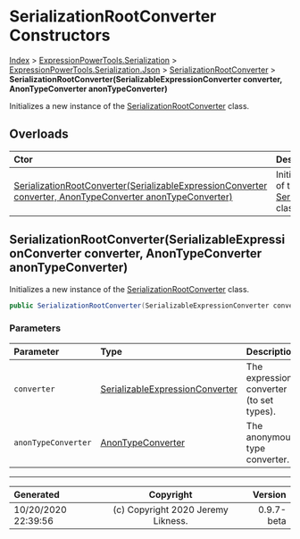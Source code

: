 ﻿# SerializationRootConverter Constructors

[Index](../index.md) > [ExpressionPowerTools.Serialization](ExpressionPowerTools.Serialization.a.md) > [ExpressionPowerTools.Serialization.Json](ExpressionPowerTools.Serialization.Json.n.md) > [SerializationRootConverter](ExpressionPowerTools.Serialization.Json.SerializationRootConverter.cs.md) > **SerializationRootConverter(SerializableExpressionConverter converter, AnonTypeConverter anonTypeConverter)**

Initializes a new instance of the [SerializationRootConverter](ExpressionPowerTools.Serialization.Json.SerializationRootConverter.cs.md) class.

## Overloads

| Ctor | Description |
| :-- | :-- |
| [SerializationRootConverter(SerializableExpressionConverter converter, AnonTypeConverter anonTypeConverter)](#serializationrootconverterserializableexpressionconverter-converter-anontypeconverter-anontypeconverter) | Initializes a new instance of the [SerializationRootConverter](ExpressionPowerTools.Serialization.Json.SerializationRootConverter.cs.md) class. |

## SerializationRootConverter(SerializableExpressionConverter converter, AnonTypeConverter anonTypeConverter)

Initializes a new instance of the [SerializationRootConverter](ExpressionPowerTools.Serialization.Json.SerializationRootConverter.cs.md) class.

```csharp
public SerializationRootConverter(SerializableExpressionConverter converter, AnonTypeConverter anonTypeConverter)
```

### Parameters

| Parameter | Type | Description |
| :-- | :-- | :-- |
| `converter` | [SerializableExpressionConverter](ExpressionPowerTools.Serialization.Json.SerializableExpressionConverter.cs.md) | The expression converter (to set types). |
| `anonTypeConverter` | [AnonTypeConverter](ExpressionPowerTools.Serialization.Json.AnonTypeConverter.cs.md) | The anonymous type converter. |



---

| Generated | Copyright | Version |
| :-- | :-: | --: |
| 10/20/2020 22:39:56 | (c) Copyright 2020 Jeremy Likness. | 0.9.7-beta |
